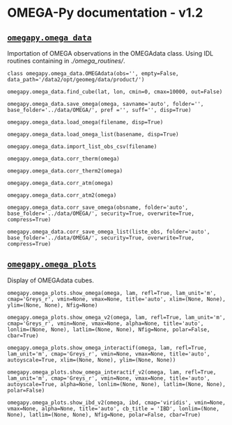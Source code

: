# OMEGA-Py documentation - v1.2

## [`omegapy.omega_data`](doc_omega_data.md)

Importation of OMEGA observations in the OMEGAdata class.
Using IDL routines containing in *./omega_routines/*.

`class omegapy.omega_data.OMEGAdata(obs='', empty=False, data_path='/data2/opt/geomeg/data/product/')`

`omegapy.omega_data.find_cube(lat, lon, cmin=0, cmax=10000, out=False)`

`omegapy.omega_data.save_omega(omega, savname='auto', folder='', base_folder='../data/OMEGA/', pref ='', suff='', disp=True)`

`omegapy.omega_data.load_omega(filename, disp=True)`

`omegapy.omega_data.load_omega_list(basename, disp=True)`

`omegapy.omega_data.import_list_obs_csv(filename)`

`omegapy.omega_data.corr_therm(omega)`

`omegapy.omega_data.corr_therm2(omega)`

`omegapy.omega_data.corr_atm(omega)`

`omegapy.omega_data.corr_atm2(omega)`

`omegapy.omega_data.corr_save_omega(obsname, folder='auto', base_folder='../data/OMEGA/', security=True, overwrite=True, compress=True)`

`omegapy.omega_data.corr_save_omega_list(liste_obs, folder='auto', base_folder='../data/OMEGA/', security=True, overwrite=True, compress=True)`


## [`omegapy.omega_plots`](doc_omega_plots.md)

Display of OMEGAdata cubes.

`omegapy.omega_plots.show_omega(omega, lam, refl=True, lam_unit='m', cmap='Greys_r', vmin=None, vmax=None, title='auto', xlim=(None, None), ylim=(None, None), Nfig=None)`

`omegapy.omega_plots.show_omega_v2(omega, lam, refl=True, lam_unit='m', cmap='Greys_r', vmin=None, vmax=None, alpha=None, title='auto', lonlim=(None, None), latlim=(None, None), Nfig=None, polar=False, cbar=True)`

`omegapy.omega_plots.show_omega_interactif(omega, lam, refl=True, lam_unit='m', cmap='Greys_r', vmin=None, vmax=None, title='auto', autoyscale=True, xlim=(None, None), ylim=(None, None))`

`omegapy.omega_plots.show_omega_interactif_v2(omega, lam, refl=True, lam_unit='m', cmap='Greys_r', vmin=None, vmax=None, title='auto', autoyscale=True, alpha=None, lonlim=(None, None), latlim=(None, None), polar=False)`

`omegapy.omega_plots.show_ibd_v2(omega, ibd, cmap='viridis', vmin=None, vmax=None, alpha=None, title='auto', cb_title = 'IBD', lonlim=(None, None), latlim=(None, None), Nfig=None, polar=False, cbar=True)`

